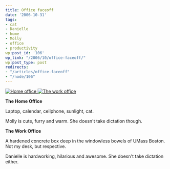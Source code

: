 ```yaml
---
title: Office faceoff
date: '2006-10-31'
tags:
- cat
- Danielle
- home
- Molly
- office
- productivity
wp:post_id: '106'
wp_link: "/2006/10/office-faceoff/"
wp:post_type: post
redirects:
- "/articles/office-faceoff"
- "/node/106"
---
```


[ ![Home office](http://static.flickr.com/102/285052618_3f60156e62_m.jpg) ](http://www.flickr.com/photos/bensheldon/285052618/ "Photo Sharing") [ ![The work office](http://static.flickr.com/116/285058957_7d854a698e_m.jpg) ](http://www.flickr.com/photos/bensheldon/285058957/ "Photo Sharing")

**The Home Office**

Laptop, calendar, cellphone, sunlight, cat.

Molly is cute, furry and warm. She doesn't take dictation though.

**The Work Office**

A hardened concrete box deep in the windowless bowels of UMass Boston. Not my desk, but respective.

Danielle is hardworking, hilarious and awesome. She doesn't take dictation either.
